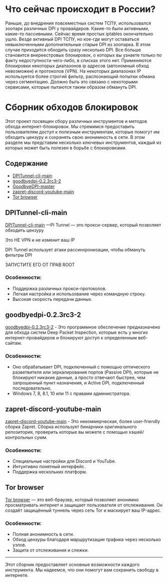 # Что сейчас происходит в России?

Раньше, до внедрения повсеместных систем ТСПУ, использовался зоопарк различных DPI у провайдеров. Какие-то были активными, какие-то пассивными. Сейчас время простых iptables окончательно ушло. Везде активный DPI ТСПУ, но кое-где могут оставаться невыключенными дополнительные старые DPI из зоопарка. В этом случае приходится обходить сразу несколько DPI. Все больше становится внереестровых блокировок, о которых вы узнаете только по факту недоступности чего-либо, в списках этого нет. Применяются блокировки некоторых диапазонов ip адресов (автономный обход невозможен) и протоколов (VPN). На некоторых диапазонах IP используется более строгий фильтр, распознающий попытки обмана через сегментацию. Должно быть это связано с некоторыми сервисами, которые пытаются таким образом обмануть DPI.

# Сборник обходов блокировок

Этот проект посвящен сбору различных инструментов и методов обхода интернет-блокировок. Мы стремимся предоставить пользователям доступ к полезным инструментам, которые помогут им обходить цензуру и сохранять свою анонимность в сети. В этом разделе мы представим несколько ключевых инструментов, каждый из которых может быть полезен в борьбе с блокировками.

## Содержание

- [DPITunnel-cli-main](#dpitunnel-cli-main)
- [goodbyedpi-0.2.3rc3-2](#goodbyedpi-023rc3-2)
- [GoodbyeDPI-master](#goodbyedpi-master)
- [zapret-discord-youtube-main](#zapret-discord-youtube-main)
- [Tor browser](#tor-browser)

## DPITunnel-cli-main

[DPITunnel-cli-main](https://github.com/nomoresat/DPITunnel-cli) —PI Tunnel — это прокси-сервер, который позволяет обходить цензуру

Это НЕ VPN и не изменит ваш IP

DPI Tunnel использует атаки рассинхронизации, чтобы обмануть фильтры DPI

ЗАПУСТИТЕ ЕГО ОТ ПРАВ ROOT
### Особенности:

- Поддержка различных прокси-протоколов.
- Легкая настройка и использование через командную строку.
- Высокая скорость передачи данных.

## goodbyedpi-0.2.3rc3-2

[goodbyedpi-0.2.3rc3-2]([https://github.com/имя-репозитория/goodbyedpi-0.2.3rc3-2](https://github.com/ValdikSS/GoodbyeDPI)) - Это программное обеспечение предназначено для обхода систем Deep Packet Inspection, которые есть у многих интернет-провайдеров и блокируют доступ к определенным веб-сайтам.
### Особенности:

- Оно обрабатывает DPI, подключенный с помощью оптического разветвителя или зеркалирования портов (Passive DPI), которые не блокируют никакие данные, а просто отвечают быстрее, чем запрошенный пункт назначения, и Active DPI, подключенный последовательно.
- Windows 7, 8, 8.1, 10 или 11 с правами администратора.

## zapret-discord-youtube-main

[zapret-discord-youtube-main]() - Это некоммерческая, более user-friendly сборка Zapret. Сборка использует бинарники оригинального репозитория, проверить которые вы можете с помощью хэшей/контрольных сумм.

### Особенности:

- Специальные настройки для Discord и YouTube.
- Интуитивно понятный интерфейс.
- Поддержка нескольких платформ.

## Tor browser

[Tor browser](https://www.torproject.org/) — это веб-браузер, который позволяет анонимно просматривать интернет и защищает пользователя от отслеживания. Он создаёт защищённый туннель через сеть Tor и маскирует ваш IP-адрес.

### Особенности:

- Полная анонимность в сети.
- Обход цензуры благодаря маршрутизации трафика через несколько узлов.
- Защита от отслеживания и слежки.

---

Этот сборник предоставляет основные возможности каждого инструмента. Мы надеемся, что они помогут вам сохранить свободу в интернете. 

